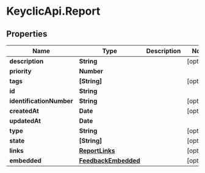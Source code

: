 # KeyclicApi.Report

## Properties
Name | Type | Description | Notes
------------ | ------------- | ------------- | -------------
**description** | **String** |  | [optional] 
**priority** | **Number** |  | 
**tags** | **[String]** |  | [optional] 
**id** | **String** |  | 
**identificationNumber** | **String** |  | [optional] 
**createdAt** | **Date** |  | [optional] 
**updatedAt** | **Date** |  | 
**type** | **String** |  | [optional] 
**state** | **[String]** |  | [optional] 
**links** | [**ReportLinks**](ReportLinks.md) |  | [optional] 
**embedded** | [**FeedbackEmbedded**](FeedbackEmbedded.md) |  | [optional] 


